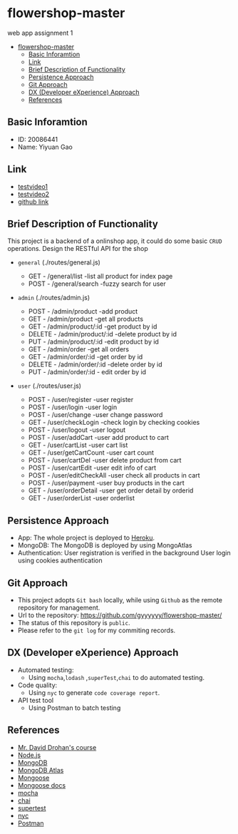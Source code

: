 # flowershop-master
web app assignment 1

- [flowershop-master](#flowershop-master)
  * [Basic Inforamtion](#basic-inforamtion)
  * [Link](#Link)
  * [Brief Description of Functionality](#brief-description-of-functionality)
  * [Persistence Approach](#persistence-approach)
  * [Git Approach](#git-approach)
  * [DX (Developer eXperience) Approach](#dx--developer-experience--approach)
  * [References](#references)
  
## Basic Inforamtion
- ID: 20086441
- Name: Yiyuan Gao

## Link
- [testvideo1](https://youtu.be/B7JX_aaRk1k)
- [testvideo2](https://youtu.be/BtL6jsxbj-E)
- [github link](https://github.com/gyyyyyy/flowershop-master/)
## Brief Description of Functionality
This project is a backend of a onlinshop app, it could do some basic `CRUD` operations.
Design the RESTful API for the shop
- `general` (./routes/general.js)
    - GET      -   /general/list      -list all product for index page
    - POST       -  /general/search   -fuzzy search for user
- `admin` (./routes/admin.js)
    - POST      -  /admin/product     -add product
    - GET       -  /admin/product     -get all products
    - GET       -  /admin/product/:id   -get product by id
    - DELETE      - /admin/product/:id   -delete product by id
    - PUT      -  /admin/product/:id     -edit product by id
    - GET     -  /admin/order             -get all orders
    - GET      -  /admin/order/:id        -get order by id
    - DELETE     -  /admin/order/:id      -delete order by id
    - PUT      -  /admin/order/:id      -  edit order by id
    
    
    
- `user` (./routes/user.js)
    - POST      -   /user/register    -user register
    - POST       -   /user/login      -user login
    - POST      -   /user/change      -user change password
    - GET      -   /user/checkLogin   -check login by checking cookies 
    - POST    -   /user/logout        -user logout
    - POST      -   /user/addCart     -user add product to cart
    - GET    -   /user/cartList       -user cart list
    - GET      -   /user/getCartCount -user cart count
    - POST    -   /user/cartDel       -user delete product from cart
    - POST    -   /user/cartEdit      -user edit info of cart
    - POST    -  /user/editCheckAll   -user check all products in cart
    - POST    -  /user/payment        -user buy products in the cart
    - GET    -   /user/orderDetail    -user get order detail by orderid
    - GET      -   /user/orderList    -user orderlist
 
    


## Persistence Approach
- App:
The whole project is deployed to [Heroku](https://www.heroku.com).
- MongoDB:
The MongoDB is deployed by using MongoAtlas
- Authentication:
User registration is verified in the background
User login using cookies authentication
## Git Approach
- This project adopts `Git bash` locally, while using `Github` as the remote repository for management.
- Url to the repository: https://github.com/gyyyyyy/flowershop-master/
- The status of this repository is `public`.
- Please refer to the `git log` for my commiting records.
## DX (Developer eXperience) Approach
- Automated testing:
    - Using `mocha`,`lodash` ,`superTest`,`chai` to do automated testing.
- Code quality:
    - Using `nyc` to generate `code coverage report`.
- API test tool
    - Using Postman to batch testing


## References
- [Mr. David Drohan's course](https://tutors-design.netlify.com/course/wit-wad-2-2019.netlify.com)
- [Node.js](https://nodejs.org/zh-cn/)
- [MongoDB](https://www.mongodb.com/)
- [MongoDB Atlas](https://www.mongodb.com/cloud/atlas)
- [Mongoose](https://mongoosejs.com/)
- [Mongoose docs](http://www.nodeclass.com/api/mongoose.html#quick_start)
- [mocha](https://mochajs.org/)
- [chai](https://www.chaijs.com/)
- [supertest](https://github.com/visionmedia/supertest)
- [nyc](https://github.com/istanbuljs/nyc)
- [Postman](https://www.getpostman.com/)



